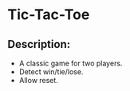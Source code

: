 # Tic-Tac-Toe

## Description: 
* A classic game for two players.
* Detect win/tie/lose.
* Allow reset.
